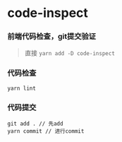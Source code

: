 # code-inspect
### 前端代码检查，git提交验证

> 直接 `yarn add -D code-inspect`

### 代码检查

    yarn lint

### 代码提交

    git add . // 先add
    yarn commit // 进行commit

